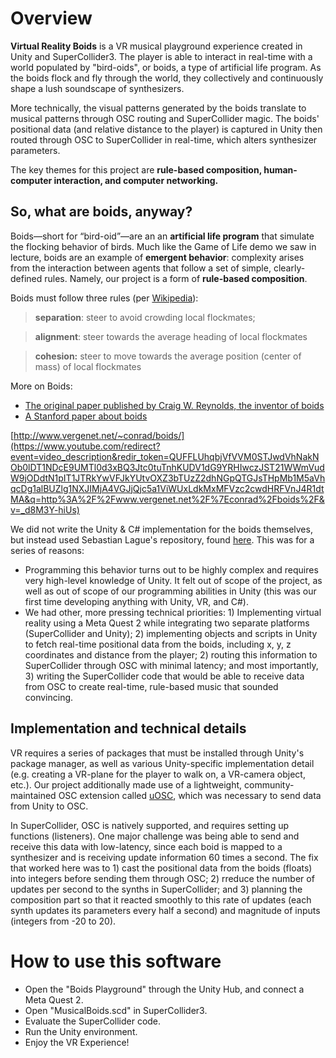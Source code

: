 # Overview

**Virtual Reality Boids** is a VR musical playground experience created in Unity and SuperCollider3. The player is able to interact in real-time with a world populated by "bird-oids", or boids, a type of artificial life program. As the boids flock and fly through the world, they collectively and continuously shape a lush soundscape of synthesizers.

More technically, the visual patterns generated by the boids translate to musical patterns through OSC routing and SuperCollider magic. The boids' positional data (and relative distance to the player) is captured in Unity then routed through OSC to SuperCollider in real-time, which alters synthesizer parameters.

The key themes for this project are **rule-based composition, human-computer interaction, and computer networking.**

## So, what are boids, anyway?

Boids—short for “bird-oid”—are an an **artificial life program** that simulate the flocking behavior of birds. Much like the Game of Life demo we saw in lecture, boids are an example of **emergent behavior**: complexity arises from the interaction between agents that follow a set of simple, clearly-defined rules. Namely, our project is a form of ************************************rule-based composition************************************.

Boids must follow three rules (per [Wikipedia](https://en.wikipedia.org/wiki/Boids)):

> **separation**: steer to avoid crowding local flockmates;
> 

> **alignment**: steer towards the average heading of local flockmates
> 

> **cohesion:** steer to move towards the average position (center of mass) of local flockmates
> 

More on Boids:

- [The original paper published by Craig W. Reynolds, the inventor of boids](http://www.cs.toronto.edu/~dt/siggraph97-course/cwr87/)
- [A Stanford paper about boids](https://cs.stanford.edu/people/eroberts/courses/soco/projects/2008-09/modeling-natural-systems/boids.html)

[http://www.vergenet.net/~conrad/boids/](https://www.youtube.com/redirect?event=video_description&redir_token=QUFFLUhqbjVfVVM0STJwdVhNakNOb0lDT1NDcE9UMTl0d3xBQ3Jtc0tuTnhKUDV1dG9YRHIwczJST21WWmVudW9jODdtN1pIT1JTRkYwVFJkYUtvOXZ3bTUzZ2dhNGpQTGJsTHpMb1M5aVhqcDg1alBUZlg1NXJIMjA4VGJjQjc5a1ViWUxLdkMxMFVzc2cwdHRFVnJ4R1dtMA&q=http%3A%2F%2Fwww.vergenet.net%2F%7Econrad%2Fboids%2F&v=_d8M3Y-hiUs)

We did not write the Unity & C# implementation for the boids themselves, but instead used Sebastian Lague's repository, found [here](https://github.com/SebLague/Boids/tree/master). This was for a series of reasons:

- Programming this behavior turns out to be highly complex and requires very high-level knowledge of Unity. It felt out of scope of the project, as well as out of scope of our programming abilities in Unity (this was our first time developing anything with Unity, VR, and C#).
- We had other, more pressing technical priorities: 1) Implementing virtual reality using a Meta Quest 2 while integrating two separate platforms (SuperCollider and Unity); 2) implementing objects and scripts in Unity to fetch real-time positional data from the boids, including x, y, z coordinates and distance from the player; 2) routing this information to SuperCollider through OSC with minimal latency; and most importantly, 3) writing the SuperCollider code that would be able to receive data from OSC to create real-time, rule-based music that sounded convincing.

## Implementation and technical details

VR requires a series of packages that must be installed through Unity's package manager, as well as various Unity-specific implementation detail (e.g. creating a VR-plane for the player to walk on, a VR-camera object, etc.). Our project additionally made use of a lightweight, community-maintained OSC extension called [uOSC](https://github.com/hecomi/uOSC), which was necessary to send data from Unity to OSC.

In SuperCollider, OSC is natively supported, and requires setting up functions (listeners). One major challenge was being able to send and receive this data with low-latency, since each boid is mapped to a synthesizer and is receiving update information 60 times a second. The fix that worked here was to 1) cast the positional data from the boids (floats) into integers before sending them through OSC; 2) rreduce the number of updates per second to the synths in SuperCollider; and  3) planning the composition part so that it reacted smoothly to this rate of updates (each synth updates its parameters every half a second) and magnitude of inputs (integers from -20 to 20).



# How to use this software

- Open the "Boids Playground" through the Unity Hub, and connect a Meta Quest 2.
- Open "MusicalBoids.scd" in SuperCollider3.
- Evaluate the SuperCollider code.
- Run the Unity environment.
- Enjoy the VR Experience!



